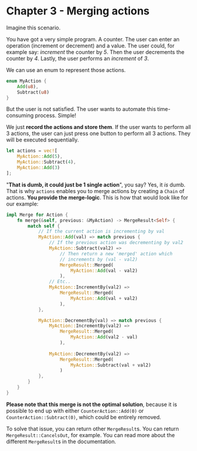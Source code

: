 # Chapter 3 - Merging actions
Imagine this scenario.

You have got a very simple program. A counter.
The user can enter an operation (increment or decrement) and a value. The user could, for example say: *increment* the counter by *5*. Then the user decrements the counter by *4*. Lastly, the user performs an *increment* of *3*.

We can use an enum to represent those actions.

```rust
enum MyAction {
    Add(u8),
    Subtract(u8)
}
```

But the user is not satisfied. The user wants to automate this time-consuming process. Simple!

We just **record the actions and store them**. If the user wants to perform all 3 actions, the user can just press one button to perform all 3 actions. They will be executed sequentially.

```rust
let actions = vec![
    MyAction::Add(5),
    MyAction::Subtract(4),
    MyAction::Add(3)
];
```

"**That is dumb, it could just be 1 single action**", you say? Yes, it *is* dumb. That is why `actions` enables you to merge actions by creating a `Chain` of actions. **You provide the merge-logic**. This is how that would look like for our example:


```rust
impl Merge for Action {
    fn merge(&self, previous: &MyAction) -> MergeResult<Self> {
        match self {
            // If the current action is incrementing by val
            MyAction::Add(val) => match previous {
                // If the previous action was decrementing by val2
                MyAction::Subtract(val2) => 
                    // Then return a new 'merged' action which
                    // increments by (val - val2)
                    MergeResult::Merged(
                        MyAction::Add(val - val2)
                    ),
                // Etc..
                MyAction::IncrementBy(val2) =>
                    MergeResult::Merged(
                        MyAction::Add(val + val2)
                    ),
            },

            MyAction::DecrementBy(val) => match previous {
                MyAction::IncrementBy(val2) =>
                    MergeResult::Merged(
                        MyAction::Add(val2 - val)
                    ),
                
                MyAction::DecrementBy(val2) =>
                    MergeResult::Merged(
                        MyAction::Subtract(val + val2)
                    )
            },
        }
    }
}
```

**Please note that this merge is not the optimal solution**, because it is possible to end up with either `CounterAction::Add(0)` or `CounterAction::Subtract(0)`, which could be entirely removed.

To solve that issue, you can return other `MergeResult`s. You can return `MergeResult::CancelsOut`, for example. You can read more about the different `MergeResult`s in the documentation.
